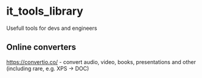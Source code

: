 # it_tools_library
Usefull tools for devs and engineers


## Online converters
https://convertio.co/ - convert audio, video, books, presentations and other (including rare, e.g. XPS -> DOC)
